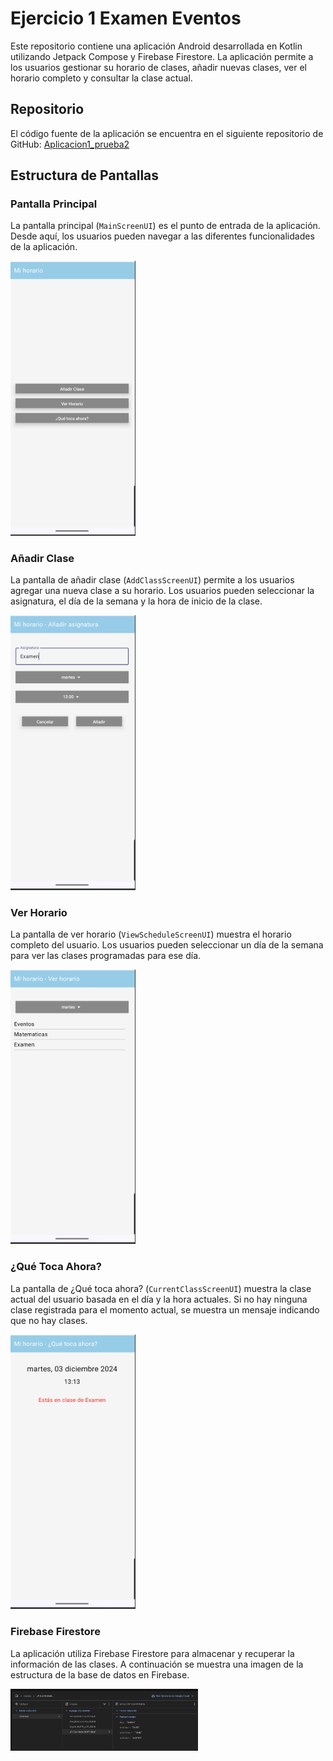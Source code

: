 # Ejercicio 1 Examen Eventos

Este repositorio contiene una aplicación Android desarrollada en Kotlin utilizando Jetpack Compose y Firebase Firestore. La aplicación permite a los usuarios gestionar su horario de clases, añadir nuevas clases, ver el horario completo y consultar la clase actual.

## Repositorio

El código fuente de la aplicación se encuentra en el siguiente repositorio de GitHub: [Aplicacion1_prueba2](https://github.com/jmartter/Aplicacion1_prueba2.git)

## Estructura de Pantallas

### Pantalla Principal

La pantalla principal (`MainScreenUI`) es el punto de entrada de la aplicación. Desde aquí, los usuarios pueden navegar a las diferentes funcionalidades de la aplicación.

<img src="app/src/main/res/drawable/pantalla1.png" alt="Pantalla Principal" width="200"/>

### Añadir Clase

La pantalla de añadir clase (`AddClassScreenUI`) permite a los usuarios agregar una nueva clase a su horario. Los usuarios pueden seleccionar la asignatura, el día de la semana y la hora de inicio de la clase.

<img src="app/src/main/res/drawable/pantalla2.png" alt="Añadir Clase" width="200"/>

### Ver Horario

La pantalla de ver horario (`ViewScheduleScreenUI`) muestra el horario completo del usuario. Los usuarios pueden seleccionar un día de la semana para ver las clases programadas para ese día.

<img src="app/src/main/res/drawable/pantalla3.png" alt="Ver Horario" width="200"/>

### ¿Qué Toca Ahora?

La pantalla de ¿Qué toca ahora? (`CurrentClassScreenUI`) muestra la clase actual del usuario basada en el día y la hora actuales. Si no hay ninguna clase registrada para el momento actual, se muestra un mensaje indicando que no hay clases.

<img src="app/src/main/res/drawable/pantalla4.png" alt="¿Qué Toca Ahora?" width="200"/>

### Firebase Firestore

La aplicación utiliza Firebase Firestore para almacenar y recuperar la información de las clases. A continuación se muestra una imagen de la estructura de la base de datos en Firebase.

<img src="app/src/main/res/drawable/firebase.png" alt="Firebase Firestore" width="300"/>
